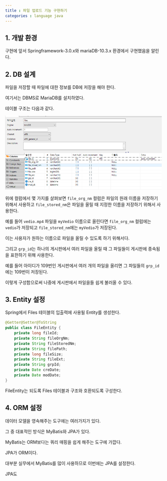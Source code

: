 ```yaml
---
title : 파일 업로드 기능 구현하기
categories : language java
---
```



## 1. 개발 환경

구현에 앞서 Springframework-3.0.x와 mariaDB-10.3.x 환경에서 구현했음을 알린다.

## 2. DB 설계

파일을 저장할 때 파일에 대한 정보를 DB에 저장을 해야 한다.

여기서는 DBMS로 MariaDB를 설치하였다. 

테이블 구조는 다음과 같다.

![file table](/assets/images/java/upload-file-table-structure.PNG)

위에 컬럼에서 몇 가지를 살펴보면 `file_org_nm` 컬럼은 파일의 원래 이름을 저장하기 위해서 사용하고 `file_stored_nm`은 파일을 올릴 때 지정한 이름을 저장하기 위해서 사용한다.

예를 들어 `vedio.mp4` 파일을 `myVedio` 이름으로 올린다면 `file_org_nm` 컬럼에는 `vedio`가 저장되고 `file_stored_nm`에는 `myVedio`가 저장된다.

이는 사용자가 원하는 이름으로 파일을 올릴 수 있도록 하기 위해서다.

그리고 `grp_id`는 하나의 게시판에서 여러 파일을 올릴 때 그 파일들이 게시판에 종속됨을 표한하기 위해 사용한다.

예를 들어 아이디가 109번인 게시판에서 여러 개의 파일을 올리면 그 파일들의 `grp_id`에는 109번이 저장된다.

이렇게 구성함으로써 나중에 게시판에서 파일을들 쉽게 불러올 수 있다.

## 3. Entity 설정

Spring에서 Files 테이블의 입출력에 사용될 Entity를 생성한다.

~~~java
@Getter@Setter@ToString
public class FileEntity {
	private long fileId;
	private String fileOrgNm;
	private String fileStoredNm;
	private String filePath;
	private long fileSize;
	private String fileExt;
	private String grpId;
	private Date creDate;
	private Date modDate;
}
~~~

FileEntity는 되도록 Files 테이블과 구조와 호환되도록 구성한다.


## 4. ORM 설정

데이터 모델을 영속해주는 도구에는 여러가지가 있다.

그 중 대표적인 방식은 MyBatis와 JPA가 있다. 

MyBatis는 ORM보다는 쿼리 매핑을 쉽게 해주는 도구에 가깝다. 

JPA가 ORM이다.

대부분 실무에서 MyBatis를 많이 사용하므로 이번에는 JPA를 설정한다. 

JPA도

















